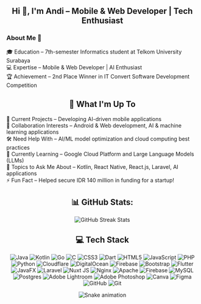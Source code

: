 <div align="center">
  
## Hi 👋, I'm Andi – Mobile & Web Developer | Tech Enthusiast

</div>

### About Me 💫

🎓 Education – 7th-semester Informatics student at Telkom University Surabaya<br>💻 Expertise – Mobile & Web Developer | AI Enthusiast<br>🏆 Achievement – 2nd Place Winner in IT Convert Software Development Competition<br>

<div align="center">
  
## 🌟 What I'm Up To

</div>

🔭 Current Projects – Developing AI-driven mobile applications<br>🤝 Collaboration Interests – Android & Web development, AI & machine learning applications<br>🛠️ Need Help With – AI/ML model optimization and cloud computing best practices<br>🌱 Currently Learning – Google Cloud Platform and Large Language Models (LLMs)<br>💬 Topics to Ask Me About – Kotlin, React Native, React.js, Laravel, AI applications<br>⚡ Fun Fact – Helped secure IDR 140 million in funding for a startup!

<div align="center">

## 📊 GitHub Stats:
<picture>
  <source media="(prefers-color-scheme: dark)" srcset="https://github-readme-streak-stats.herokuapp.com/?user=andiprtm&theme=dark&hide_border=false">
  <img src="https://github-readme-streak-stats.herokuapp.com/?user=andiprtm&theme=default&hide_border=false" alt="GitHub Streak Stats">
</picture>

<div align="center">

## 💻 Tech Stack 
![Java](https://img.shields.io/badge/java-%23ED8B00.svg?style=for-the-badge&logo=openjdk&logoColor=white) ![Kotlin](https://img.shields.io/badge/kotlin-%237F52FF.svg?style=for-the-badge&logo=kotlin&logoColor=white) ![Go](https://img.shields.io/badge/go-%2300ADD8.svg?style=for-the-badge&logo=go&logoColor=white) ![C](https://img.shields.io/badge/c-%2300599C.svg?style=for-the-badge&logo=c&logoColor=white) ![CSS3](https://img.shields.io/badge/css3-%231572B6.svg?style=for-the-badge&logo=css3&logoColor=white) ![Dart](https://img.shields.io/badge/dart-%230175C2.svg?style=for-the-badge&logo=dart&logoColor=white) ![HTML5](https://img.shields.io/badge/html5-%23E34F26.svg?style=for-the-badge&logo=html5&logoColor=white) ![JavaScript](https://img.shields.io/badge/javascript-%23323330.svg?style=for-the-badge&logo=javascript&logoColor=%23F7DF1E) ![PHP](https://img.shields.io/badge/php-%23777BB4.svg?style=for-the-badge&logo=php&logoColor=white) ![Python](https://img.shields.io/badge/python-3670A0?style=for-the-badge&logo=python&logoColor=ffdd54) ![Cloudflare](https://img.shields.io/badge/Cloudflare-F38020?style=for-the-badge&logo=Cloudflare&logoColor=white) ![DigitalOcean](https://img.shields.io/badge/DigitalOcean-%230167ff.svg?style=for-the-badge&logo=digitalOcean&logoColor=white) ![Firebase](https://img.shields.io/badge/firebase-%23039BE5.svg?style=for-the-badge&logo=firebase) ![Bootstrap](https://img.shields.io/badge/bootstrap-%238511FA.svg?style=for-the-badge&logo=bootstrap&logoColor=white) ![Flutter](https://img.shields.io/badge/Flutter-%2302569B.svg?style=for-the-badge&logo=Flutter&logoColor=white) ![JavaFX](https://img.shields.io/badge/javafx-%23FF0000.svg?style=for-the-badge&logo=javafx&logoColor=white) ![Laravel](https://img.shields.io/badge/laravel-%23FF2D20.svg?style=for-the-badge&logo=laravel&logoColor=white) ![Nuxt JS](https://img.shields.io/badge/Nuxt-002E3B?style=for-the-badge&logo=nuxt.js&logoColor=#00DC82) ![Nginx](https://img.shields.io/badge/nginx-%23009639.svg?style=for-the-badge&logo=nginx&logoColor=white) ![Apache](https://img.shields.io/badge/apache-%23D42029.svg?style=for-the-badge&logo=apache&logoColor=white) ![Firebase](https://img.shields.io/badge/firebase-a08021?style=for-the-badge&logo=firebase&logoColor=ffcd34) ![MySQL](https://img.shields.io/badge/mysql-4479A1.svg?style=for-the-badge&logo=mysql&logoColor=white) ![Postgres](https://img.shields.io/badge/postgres-%23316192.svg?style=for-the-badge&logo=postgresql&logoColor=white) ![Adobe Lightroom](https://img.shields.io/badge/Adobe%20Lightroom-31A8FF.svg?style=for-the-badge&logo=Adobe%20Lightroom&logoColor=white) ![Adobe Photoshop](https://img.shields.io/badge/adobe%20photoshop-%2331A8FF.svg?style=for-the-badge&logo=adobe%20photoshop&logoColor=white) ![Canva](https://img.shields.io/badge/Canva-%2300C4CC.svg?style=for-the-badge&logo=Canva&logoColor=white) ![Figma](https://img.shields.io/badge/figma-%23F24E1E.svg?style=for-the-badge&logo=figma&logoColor=white) ![GitHub](https://img.shields.io/badge/github-%23121011.svg?style=for-the-badge&logo=github&logoColor=white) ![Git](https://img.shields.io/badge/git-%23F05033.svg?style=for-the-badge&logo=git&logoColor=white)

</div>

</div>

<div align="center">

<picture>
  <source media="(prefers-color-scheme: dark)" srcset="https://raw.githubusercontent.com/andiprtm/andiprtm/output/github-snake-dark.svg" />
  <source media="(prefers-color-scheme: light)" srcset="https://raw.githubusercontent.com/andiprtm/andiprtm/output/github-snake.svg" />
  <img src="https://raw.githubusercontent.com/andiprtm/andiprtm/output/snake.svg" alt="Snake animation" />
</picture>

</div>
<!-- Proudly created with GPRM ( https://gprm.itsvg.in ) -->
